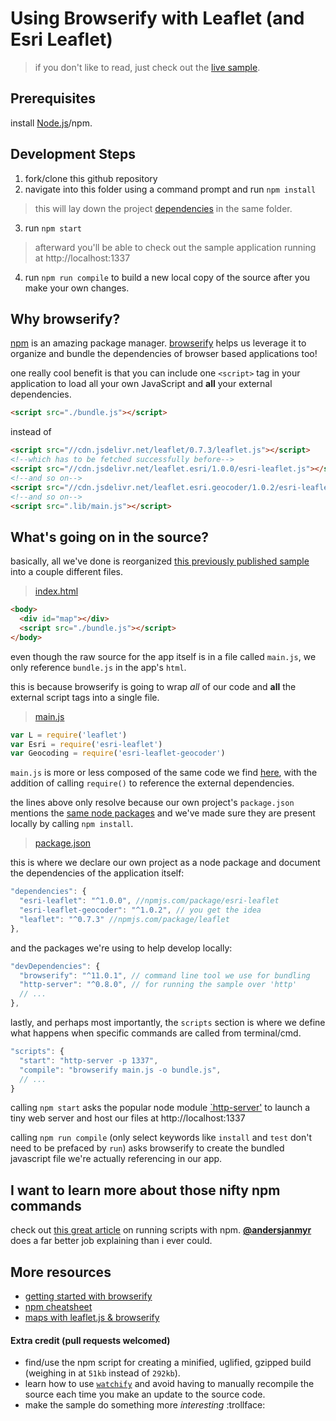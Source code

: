 # Using Browserify with Leaflet (and Esri Leaflet)

> if you don't like to read, just check out the [live sample](http://esri.github.io/developer-support/web-leaflet/browserify/index.html).

## Prerequisites

install [Node.js](https://nodejs.org/en/)/npm.

## Development Steps

1. fork/clone this github repository
2. navigate into this folder using a command prompt and run `npm install`
> this will lay down the project [dependencies](https://github.com/Esri/developer-support/blob/master/web-leaflet/browserify/package.json#L8-L18) in the same folder.

3. run `npm start`
> afterward you'll be able to check out the sample application running at http://localhost:1337

4. run `npm run compile` to build a new local copy of the source after you make your own changes.

## Why browserify?

[npm](http://npmjs.org) is an amazing package manager.  [browserify](http://browserify.org/) helps us leverage it to organize and bundle the dependencies of browser based applications too!

one really cool benefit is that you can include one `<script>` tag in your application to load all your own JavaScript and **all** your external dependencies.

```html
<script src="./bundle.js"></script>
```
instead of
```html
<script src="//cdn.jsdelivr.net/leaflet/0.7.3/leaflet.js"></script>
<!--which has to be fetched successfully before-->
<script src="//cdn.jsdelivr.net/leaflet.esri/1.0.0/esri-leaflet.js"></script>
<!--and so on-->
<script src="//cdn.jsdelivr.net/leaflet.esri.geocoder/1.0.2/esri-leaflet-geocoder.js"></script>
<!--and so on-->
<script src=".lib/main.js"></script>
```

## What's going on in the source?

basically, all we've done is reorganized [this previously published sample](http://esri.github.io/esri-leaflet/examples/geocoding-control.html) into a couple different files.

> [index.html](https://github.com/Esri/developer-support/blob/master/web-leaflet/browserify/index.html)

```html
<body>
  <div id="map"></div>
  <script src="./bundle.js"></script>
</body>
```
even though the raw source for the app itself is in a file called `main.js`, we only reference `bundle.js` in the app's `html`.

this is because browserify is going to wrap *all* of our code and **all** the external script tags into a single file.

> [main.js](https://github.com/Esri/developer-support/blob/master/web-leaflet/browserify/main.js)

```js
var L = require('leaflet')
var Esri = require('esri-leaflet')
var Geocoding = require('esri-leaflet-geocoder')
```

`main.js` is more or less composed of the same code we find [here](http://esri.github.io/esri-leaflet/examples/geocoding-control.html), with the addition of calling `require()` to reference the external dependencies.

the lines above only resolve because our own project's `package.json` mentions the [same node packages](https://github.com/Esri/developer-support/blob/master/web-leaflet/browserify/package.json#L9-L11) and we've made sure they are present locally by calling `npm install`.

> [package.json](https://github.com/Esri/developer-support/blob/master/web-leaflet/browserify/package.json)

this is where we declare our own project as a node package and document the dependencies of the application itself:

```js
"dependencies": {
  "esri-leaflet": "^1.0.0", //npmjs.com/package/esri-leaflet
  "esri-leaflet-geocoder": "^1.0.2", // you get the idea
  "leaflet": "^0.7.3" //npmjs.com/package/leaflet
},
```
and the packages we're using to help develop locally:
```js
"devDependencies": {
  "browserify": "^11.0.1", // command line tool we use for bundling
  "http-server": "^0.8.0", // for running the sample over 'http'
  // ...
},
```

lastly, and perhaps most importantly, the `scripts` section is where we define what happens when specific commands are called from terminal/cmd.

```js
"scripts": {
  "start": "http-server -p 1337",
  "compile": "browserify main.js -o bundle.js",
  // ...
}
```

calling `npm start` asks the popular node module [`http-server'](https://www.npmjs.com/package/http-server) to launch a tiny web server and host our files at http://localhost:1337

calling `npm run compile` (only select keywords like `install` and `test` don't need to be prefaced by `run`) asks browserify to create the bundled javascript file we're actually referencing in our app.

## I want to learn more about those nifty npm commands

check out [this great article](http://www.jayway.com/2014/03/28/running-scripts-with-npm/) on running scripts with npm.  [**@andersjanmyr**](https://github.com/andersjanmyr) does a far better job explaining than i ever could.

## More resources

* [getting started with browserify](http://www.sitepoint.com/getting-started-browserify/)
* [npm cheatsheet](http://browsenpm.org/help)
* [maps with leaflet.js & browserify](http://makerlog.org/posts/leaflet-basics/)

#### Extra credit (pull requests welcomed)

* find/use the npm script for creating a minified, uglified, gzipped build (weighing in at `51kb` instead of `292kb`).
* learn how to use [`watchify`](https://github.com/substack/watchify) and avoid having to manually recompile the source each time you make an update to the source code.
* make the sample do something more *interesting* :trollface:
